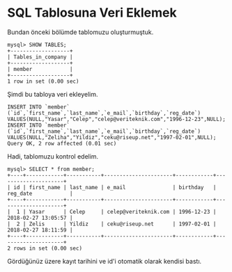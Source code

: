 # SQL Tablosuna Veri Eklemek

Bundan önceki bölümde tablomuzu oluşturmuştuk.

```
mysql> SHOW TABLES;
+-------------------+
| Tables_in_company |
+-------------------+
| member            |
+-------------------+
1 row in set (0.00 sec)
```

Şimdi bu tabloya veri ekleyelim.

    INSERT INTO `member` (`id`,`first_name`,`last_name`,`e_mail`,`birthday`,`reg_date`) VALUES(NULL,"Yasar","Celep","celep@veriteknik.com","1996-12-23",NULL);
    INSERT INTO `member` (`id`,`first_name`,`last_name`,`e_mail`,`birthday`,`reg_date`) VALUES(NULL,"Zeliha","Yildiz","ceku@riseup.net","1997-02-01",NULL); 
    Query OK, 2 row affected (0.01 sec)

Hadi, tablomuzu kontrol edelim.

```
mysql> SELECT * from member;
+----+------------+-----------+----------------------+------------+---------------------+
| id | first_name | last_name | e_mail               | birthday   | reg_date            |
+----+------------+-----------+----------------------+------------+---------------------+
|  1 | Yasar      | Celep     | celep@veriteknik.com | 1996-12-23 | 2018-02-27 13:05:57 |
|  2 | Zelis      | Yildiz    | ceku@riseup.net      | 1997-02-01 | 2018-02-27 18:11:59 |
+----+------------+-----------+----------------------+------------+---------------------+
2 rows in set (0.00 sec)
```

Gördüğünüz üzere kayıt tarihini ve id'i otomatik olarak kendisi bastı.

